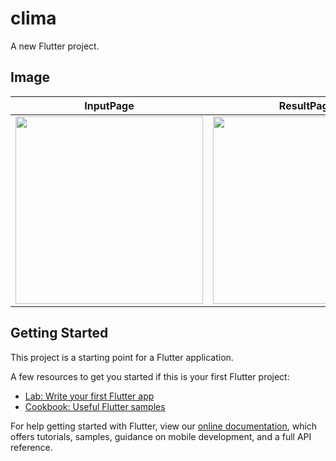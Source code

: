 # clima

A new Flutter project.

## Image

|InputPage|ResultPage|
|---|---|
|<img src="https://user-images.githubusercontent.com/92189386/161939336-50cf8a2e-c67b-4725-953e-fca8f02a3b6a.png" width="300">|<img src="https://user-images.githubusercontent.com/92189386/161939409-8dfe0f25-c617-4b41-a61e-2f9749d8e9bc.png" width="300">|

## Getting Started

This project is a starting point for a Flutter application.

A few resources to get you started if this is your first Flutter project:

- [Lab: Write your first Flutter app](https://flutter.dev/docs/get-started/codelab)
- [Cookbook: Useful Flutter samples](https://flutter.dev/docs/cookbook)

For help getting started with Flutter, view our
[online documentation](https://flutter.dev/docs), which offers tutorials,
samples, guidance on mobile development, and a full API reference.
